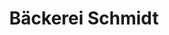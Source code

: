 ---
title: "Bäckerei Schmidt"
url: /preussisch-oldendorf/baeckerei-schmidt-friedhofstrasse/
shop: Bäckerei
---